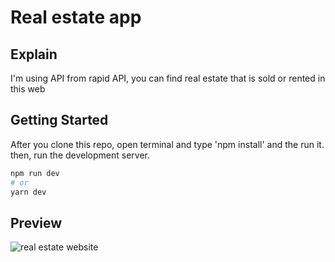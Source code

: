 # Real estate app

## Explain

I'm using API from rapid API, you can find real estate that is sold or rented in this web

## Getting Started

After you clone this repo, open terminal and type 'npm install' and the run it.
then, run the development server.

```bash
npm run dev
# or
yarn dev
```
## Preview

![real estate website](./assets/img/real-estate-image.jpg 'Text to show on mouseover')
